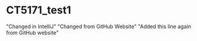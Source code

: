 # CT5171_test1
"Changed in IntelliJ"
"Changed from GitHub Website"
"Added this line again from GitHub website"
